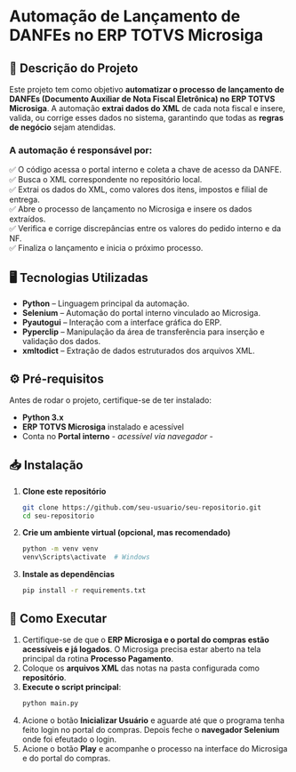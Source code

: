 # **Automação de Lançamento de DANFEs no ERP TOTVS Microsiga**  

## 📌 **Descrição do Projeto**  
Este projeto tem como objetivo **automatizar o processo de lançamento de DANFEs (Documento Auxiliar de Nota Fiscal Eletrônica) no ERP TOTVS Microsiga**. A automação **extrai dados do XML** de cada nota fiscal e insere, valida, ou corrige esses dados no sistema, garantindo que todas as **regras de negócio** sejam atendidas.  

### A automação é responsável por:  
✅ O código acessa o portal interno e coleta a chave de acesso da DANFE.  
✅ Busca o XML correspondente no repositório local.  
✅ Extrai os dados do XML, como valores dos itens, impostos e filial de entrega.  
✅ Abre o processo de lançamento no Microsiga e insere os dados extraídos.  
✅ Verifica e corrige discrepâncias entre os valores do pedido interno e da NF.  
✅ Finaliza o lançamento e inicia o próximo processo.  

## 🖥 **Tecnologias Utilizadas**  
- **Python** – Linguagem principal da automação.  
- **Selenium** – Automação do portal interno vinculado ao Microsiga.  
- **Pyautogui** – Interação com a interface gráfica do ERP.  
- **Pyperclip** – Manipulação da área de transferência para inserção e validação dos dados.  
- **xmltodict** – Extração de dados estruturados dos arquivos XML.  

## ⚙️ **Pré-requisitos**  
Antes de rodar o projeto, certifique-se de ter instalado:  
- **Python 3.x**    
- **ERP TOTVS Microsiga** instalado e acessível  
- Conta no **Portal interno** - *acessível via navegador* -

## 📥 **Instalação**  

1. **Clone este repositório**  
   ```sh
   git clone https://github.com/seu-usuario/seu-repositorio.git
   cd seu-repositorio
   ```
   
2. **Crie um ambiente virtual (opcional, mas recomendado)**  
   ```sh
   python -m venv venv
   venv\Scripts\activate  # Windows
   ```
   
3. **Instale as dependências**  
   ```sh
   pip install -r requirements.txt
   ```
   

## 🚀 **Como Executar**  

1. Certifique-se de que o **ERP Microsiga e o portal do compras estão acessíveis e já logados**. O Microsiga precisa estar aberto na tela principal da rotina **Processo Pagamento**.  
2. Coloque os **arquivos XML** das notas na pasta configurada como **repositório**.  
3. **Execute o script principal**:  
   ```sh
   python main.py
   ```
4. Acione o botão **Inicializar Usuário** e aguarde até que o programa tenha feito login no portal do compras. Depois feche o **navegador Selenium** onde foi efeutado o login.
5. Acione o botão **Play** e acompanhe o processo na interface do Microsiga e do portal do compras.
 
